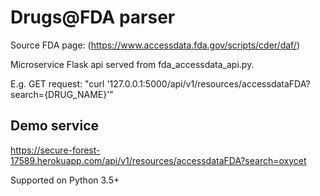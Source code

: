 # Drugs@FDA parser

Source FDA page: (https://www.accessdata.fda.gov/scripts/cder/daf/)

Microservice Flask api served from fda_accessdata_api.py.

E.g. GET request: "curl '127.0.0.1:5000/api/v1/resources/accessdataFDA?search={DRUG_NAME}'"

## Demo service
https://secure-forest-17589.herokuapp.com/api/v1/resources/accessdataFDA?search=oxycet

Supported on Python 3.5+
